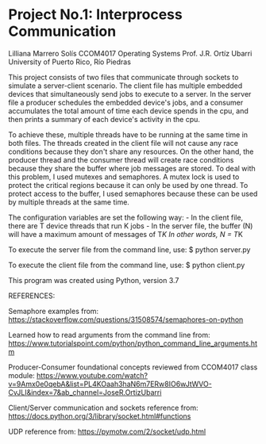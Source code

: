 # Project No.1: Interprocess Communication

Lilliana Marrero Solís 
CCOM4017 Operating Systems
Prof. J.R. Ortíz Ubarri
University of Puerto Rico, Río Piedras


This project consists of two files that communicate through sockets to simulate a server-client scenario. 
The client file has multiple embedded devices that simultaneously send jobs to execute to a server. In the server file 
a producer schedules the embedded device's jobs, and a consumer accumulates the total amount of time each 
device spends in the cpu, and then prints a summary of each device's activity in the cpu.

To achieve these, multiple threads have to be running at the same time in both files. The threads created in the client 
file will not cause any race conditions because they don't share any resources. On the other hand, the producer thread
and the consumer thread will create race conditions because they share the buffer where job messages are stored.
To deal with this problem, I used mutexes and semaphores. A mutex lock is used to protect the critical regions because 
it can only be used by one thread. To protect access to the buffer, I used semaphores because these can be used by
multiple threads at the same time.

The configuration variables are set the following way: 
    - In the client file, there are T device threads that run K jobs
    - In the server file, the buffer (N) will have a maximum amount of messages of T*K
      In other words, N = T*K

To execute the server file from the command line, use:
$ python server.py <server address> <server port>

To execute the client file from the command line, use:
$ python client.py <server address> <server port>


This program was created using Python, version 3.7


REFERENCES:

Semaphore examples from: 
https://stackoverflow.com/questions/31508574/semaphores-on-python

Learned how to read arguments from the command line from:
https://www.tutorialspoint.com/python/python_command_line_arguments.htm

Producer-Consumer foundational concepts reviewed from CCOM4017 class module: 
https://www.youtube.com/watch?v=9Amx0e0qebA&list=PL4KOaah3haN6m7ERw8IO6wJtWVO-CvJLI&index=7&ab_channel=JoseR.OrtizUbarri

Client/Server communication and sockets reference from:
https://docs.python.org/3/library/socket.html#functions 

UDP reference from:
https://pymotw.com/2/socket/udp.html





